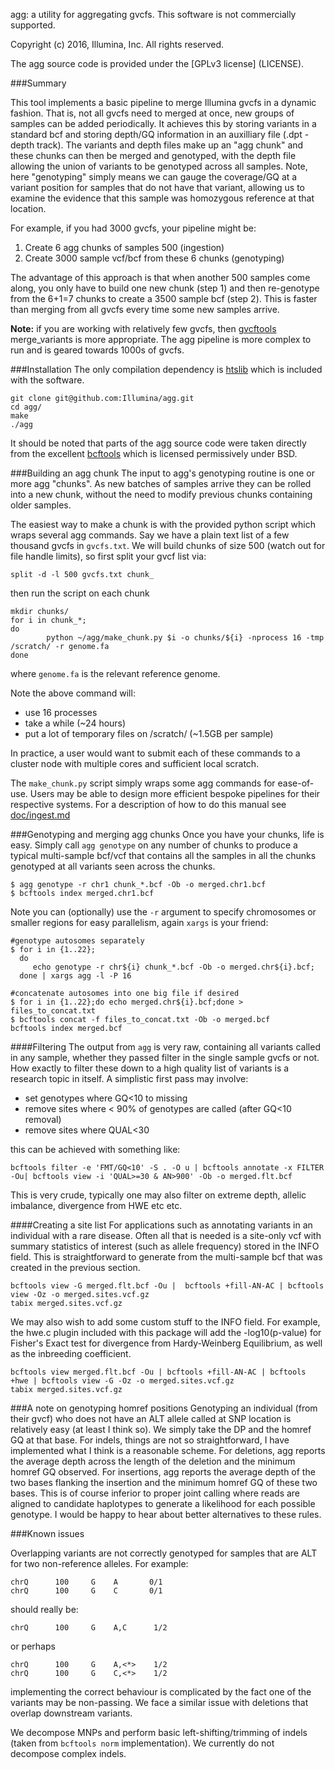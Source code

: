 agg: a utility for aggregating gvcfs. This software is not commercially supported.

Copyright (c) 2016, Illumina, Inc. All rights reserved. 

The agg source code is provided under the [GPLv3 license] (LICENSE).

###Summary

This tool implements a basic pipeline to merge Illumina gvcfs in a dynamic fashion. That is, not all gvcfs need to merged at once, new groups of samples can be added periodically.  It achieves this by storing variants in a standard bcf and storing depth/GQ information in an auxilliary file (.dpt - depth track). The variants and depth files make up an "agg chunk" and these chunks can then be merged and genotyped, with the depth file allowing the union of variants to be genotyped across all samples.  Note, here "genotyping" simply means we can gauge the coverage/GQ at a variant position for samples that do not have that variant, allowing us to examine the evidence that this sample was homozygous reference at that location.

For example, if you had 3000 gvcfs, your pipeline might be:

1. Create 6 agg chunks of samples 500 (ingestion)
2. Create 3000 sample vcf/bcf from these 6 chunks (genotyping)

The advantage of this approach is that when another 500 samples come along, you only have to build one new chunk (step 1) and then re-genotype from the 6+1=7 chunks to create a 3500 sample bcf (step 2). This is faster than merging from all gvcfs every time some new samples arrive.

**Note:** if you are working with relatively few gvcfs, then [gvcftools](https://github.com/sequencing/gvcftools) merge_variants is more appropriate.  The agg pipeline is more complex to run and is geared towards 1000s of gvcfs.

###Installation
The only compilation dependency is [htslib](http://www.htslib.org/) which is included with the software.  

```
git clone git@github.com:Illumina/agg.git
cd agg/
make
./agg
```

It should be noted that parts of the agg source code were taken directly from the excellent [bcftools](https://github.com/samtools/bcftools) which is licensed permissively under BSD.

###Building an agg chunk
The input to agg's genotyping routine is one or more agg "chunks".  As new batches of samples arrive they can be rolled into a new chunk, without the need to modify previous chunks containing older samples. 

The easiest way to make a chunk is with the provided python script which wraps several agg commands. Say we have a plain text list of a few thousand gvcfs in `gvcfs.txt`. We will build chunks of size 500 (watch out for file handle limits), so first split your gvcf list via:
```
split -d -l 500 gvcfs.txt chunk_
```
then run the script on each chunk
```
mkdir chunks/
for i in chunk_*;
do
        python ~/agg/make_chunk.py $i -o chunks/${i} -nprocess 16 -tmp /scratch/ -r genome.fa
done        
```
where `genome.fa` is the relevant reference genome.

Note the above command will:
* use 16 processes
* take a while (~24 hours)
* put a lot of temporary files on /scratch/ (~1.5GB per sample)

In practice, a user would want to submit each of these commands to a cluster node with multiple cores and sufficient local scratch.

The `make_chunk.py` script simply wraps some agg commands for ease-of-use. Users may be able to design more efficient bespoke pipelines for their respective systems. For a description of how to do this manual see [doc/ingest.md](doc/ingest.md)

###Genotyping and merging agg chunks
Once you have your chunks, life is easy.  Simply call `agg genotype` on any number of chunks to produce a typical multi-sample bcf/vcf that contains all the samples in all the chunks genotyped at all variants seen across the chunks. 
```
$ agg genotype -r chr1 chunk_*.bcf -Ob -o merged.chr1.bcf
$ bcftools index merged.chr1.bcf
```
Note you can (optionally) use the `-r` argument to specify chromosomes or smaller regions for easy parallelism, again `xargs` is your friend:
```
#genotype autosomes separately
$ for i in {1..22};
  do 
     echo genotype -r chr${i} chunk_*.bcf -Ob -o merged.chr${i}.bcf;
  done | xargs agg -l -P 16

#concatenate autosomes into one big file if desired
$ for i in {1..22};do echo merged.chr${i}.bcf;done > files_to_concat.txt
$ bcftools concat -f files_to_concat.txt -Ob -o merged.bcf
bcftools index merged.bcf
```


####Filtering
The output from `agg` is very raw, containing all variants called in any sample, whether they passed filter in the single sample gvcfs or not. How exactly to filter these down to a high quality list of variants is a research topic in itself.  A simplistic first pass may involve:

* set genotypes where GQ<10 to missing
* remove sites where < 90% of genotypes are called (after GQ<10 removal)
* remove sites where QUAL<30

this can be achieved with something like:
```
bcftools filter -e 'FMT/GQ<10' -S . -O u | bcftools annotate -x FILTER -Ou| bcftools view -i 'QUAL>=30 & AN>900' -Ob -o merged.flt.bcf
```
This is very crude, typically one may also filter on extreme depth, allelic imbalance, divergence from HWE etc etc.

####Creating a site list
For applications such as annotating variants in an individual with a rare disease.  Often all that is needed is a site-only vcf with summary statistics of interest (such as allele frequency) stored in the INFO field.  This is straightforward to generate from the multi-sample bcf that was created in the previous section.
```
bcftools view -G merged.flt.bcf -Ou |  bcftools +fill-AN-AC | bcftools view -Oz -o merged.sites.vcf.gz
tabix merged.sites.vcf.gz
```
We may also wish to add some custom stuff to the INFO field. For example, the hwe.c plugin included with this package will add the -log10(p-value) for Fisher's Exact test for divergence from Hardy-Weinberg Equilibrium, as well as the inbreeding coefficient.
```
bcftools view merged.flt.bcf -Ou | bcftools +fill-AN-AC | bcftools +hwe | bcftools view -G -Oz -o merged.sites.vcf.gz
tabix merged.sites.vcf.gz
```

###A note on genotyping homref positions
Genotyping an individual (from their gvcf) who does not have an ALT allele called at SNP location is relatively easy (at least I think so). We simply take the DP and the homref GQ at that base. For indels, things are not so straightforward, I have implemented what I think is a reasonable scheme.  For deletions, agg reports the average depth across the length of the deletion and the minimum homref GQ observed. For insertions, agg reports the average depth of the two bases flanking the insertion and the minimum homref GQ of these two bases. This is of course inferior to proper joint calling where reads are aligned to candidate haplotypes to generate a likelihood for each possible genotype. I would be happy to hear about better alternatives to these rules.

###Known issues

Overlapping variants are not correctly genotyped for samples that are ALT for two non-reference alleles. For example:
```
chrQ      100     G    A       0/1
chrQ      100     G    C       0/1
```
should really be:
```
chrQ      100     G    A,C      1/2
```
or perhaps
```
chrQ      100     G    A,<*>    1/2
chrQ      100     G    C,<*>    1/2
```
implementing the correct behaviour is complicated by the fact one of the variants may be non-passing. We face a similar issue with deletions that overlap downstream variants.

We decompose MNPs and perform basic left-shifting/trimming of indels (taken from `bcftools norm` implementation). We currently do not decompose complex indels.


